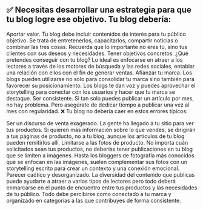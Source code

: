  ## ✅ Necesitas desarrollar una estrategia para que tu blog logre ese objetivo. Tu blog debería:

Aportar valor. Tu blog debe incluir contenidos de interés para tu público objetivo. Se trata de entretenerlos, capacitarlos, compartir noticias o combinar las tres cosas. Recuerda que lo importante no eres tú, sino tus clientes con sus deseos y necesidades.
Tener objetivos concretos. ¿Qué pretendes conseguir con tu blog? Lo ideal es enfocarse en atraer a los lectores a través de los motores de búsqueda y las redes sociales, entablar una relación con ellos con el fin de generar ventas.
Afianzar tu marca. Los blogs pueden utilizarse no solo para consolidar tu marca sino también para favorecer su posicionamiento. Los blogs te dan voz y puedes aprovechar el storytelling para conectar con los usuarios y hacer que tu marca se destaque.
Ser consistente. Si tan solo puedes publicar un artículo por mes, no hay problema. Pero asegúrate de dedicar tiempo a publicar una vez al mes con regularidad.
❌ Tu blog no debería caer en estos errores típicos:

Ser un discurso de venta exagerado. La gente ha llegado a tu sitio para ver tus productos. Si quieren más información sobre lo que vendes, se dirigirán a tus páginas de producto, no a tu blog, aunque los artículos de tu blog pueden remitirlos allí.
Limitarse a las fotos de producto. No importa cuán solicitados sean tus productos, no deberías tener publicaciones en tu blog que se limiten a imágenes. Hasta los bloggers de fotografía más conocidos que se enfocan en las imágenes, suelen complementar sus fotos con un storytelling escrito para crear un contexto y una conexión emocional.
Parecer caótico y desorganizado. La diversidad del contenido que publicas puede ayudarte a atraer a varios tipos de lectores pero todo deberá enmarcarse en el punto de encuentro entre tus productos y las necesidades de tu público. Todo debe percibirse como conectado a tu marca y organizado en categorías a las que contribuyes de forma consistente.